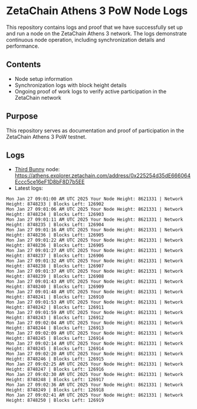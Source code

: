 # ZetaChain Athens 3 PoW Node Logs
This repository contains logs and proof that we have successfully set up and run a node on the ZetaChain Athens 3 network. The logs demonstrate continuous node operation, including synchronization details and performance.

## Contents
- Node setup information
- Synchronization logs with block height details
- Ongoing proof of work logs to verify active participation in the ZetaChain network

## Purpose
This repository serves as documentation and proof of participation in the ZetaChain Athens 3 PoW testnet.

## Logs

- [Third Bunny](https://thirdbunny.xyz/) node: https://athens.explorer.zetachain.com/address/0x225254d35dE666064Eccc5ce16eF1D8bF8D7b5EE
- Latest logs:
```
Mon Jan 27 09:01:00 AM UTC 2025 Your Node Height: 8621331 | Network Height: 8748233 | Blocks Left: 126902
Mon Jan 27 09:01:06 AM UTC 2025 Your Node Height: 8621331 | Network Height: 8748234 | Blocks Left: 126903
Mon Jan 27 09:01:11 AM UTC 2025 Your Node Height: 8621331 | Network Height: 8748235 | Blocks Left: 126904
Mon Jan 27 09:01:16 AM UTC 2025 Your Node Height: 8621331 | Network Height: 8748236 | Blocks Left: 126905
Mon Jan 27 09:01:22 AM UTC 2025 Your Node Height: 8621331 | Network Height: 8748236 | Blocks Left: 126905
Mon Jan 27 09:01:27 AM UTC 2025 Your Node Height: 8621331 | Network Height: 8748237 | Blocks Left: 126906
Mon Jan 27 09:01:32 AM UTC 2025 Your Node Height: 8621331 | Network Height: 8748238 | Blocks Left: 126907
Mon Jan 27 09:01:37 AM UTC 2025 Your Node Height: 8621331 | Network Height: 8748239 | Blocks Left: 126908
Mon Jan 27 09:01:43 AM UTC 2025 Your Node Height: 8621331 | Network Height: 8748240 | Blocks Left: 126909
Mon Jan 27 09:01:48 AM UTC 2025 Your Node Height: 8621331 | Network Height: 8748241 | Blocks Left: 126910
Mon Jan 27 09:01:53 AM UTC 2025 Your Node Height: 8621331 | Network Height: 8748242 | Blocks Left: 126911
Mon Jan 27 09:01:59 AM UTC 2025 Your Node Height: 8621331 | Network Height: 8748243 | Blocks Left: 126912
Mon Jan 27 09:02:04 AM UTC 2025 Your Node Height: 8621331 | Network Height: 8748244 | Blocks Left: 126913
Mon Jan 27 09:02:09 AM UTC 2025 Your Node Height: 8621331 | Network Height: 8748245 | Blocks Left: 126914
Mon Jan 27 09:02:14 AM UTC 2025 Your Node Height: 8621331 | Network Height: 8748245 | Blocks Left: 126914
Mon Jan 27 09:02:20 AM UTC 2025 Your Node Height: 8621331 | Network Height: 8748246 | Blocks Left: 126915
Mon Jan 27 09:02:25 AM UTC 2025 Your Node Height: 8621331 | Network Height: 8748247 | Blocks Left: 126916
Mon Jan 27 09:02:30 AM UTC 2025 Your Node Height: 8621331 | Network Height: 8748248 | Blocks Left: 126917
Mon Jan 27 09:02:36 AM UTC 2025 Your Node Height: 8621331 | Network Height: 8748249 | Blocks Left: 126918
Mon Jan 27 09:02:41 AM UTC 2025 Your Node Height: 8621331 | Network Height: 8748250 | Blocks Left: 126919
```

